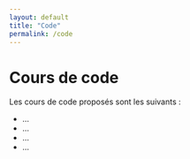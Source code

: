 ```yaml
---
layout: default
title: "Code"
permalink: /code
---
```


# Cours de code

Les cours de code proposés sont les suivants :
<ul type="1">
  <li> ... </li>
  <li> ... </li>
  <li> ... </li>
  <li> ... </li>
</ul>
